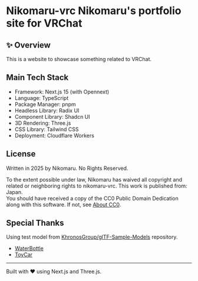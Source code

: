 # Nikomaru-vrc Nikomaru's portfolio site for VRChat

## ✨ Overview

This is a website to showcase something related to VRChat.

## Main Tech Stack
- Framework: Next.js 15 (with Opennext)
- Language: TypeScript
- Package Manager: pnpm
- Headless Library: Radix UI
- Component Library: Shadcn UI
- 3D Rendering: Three.js
- CSS Library: Tailwind CSS
- Deployment: Cloudflare Workers


## License

Written in 2025 by Nikomaru. No Rights Reserved.

To the extent possible under law, Nikomaru has waived all copyright and related or neighboring rights to nikomaru-vrc. This work is published from: Japan.<br />
You should have received a copy of the CC0 Public Domain Dedication along with this software. If not, see [About CC0](http://creativecommons.org/publicdomain/zero/1.0/).

## Special Thanks
Using test model from [KhronosGroup/glTF-Sample-Models](https://github.com/KhronosGroup/glTF-Sample-Models) repository.
- [WaterBottle](https://github.com/KhronosGroup/glTF-Sample-Models/tree/main/2.0/WaterBottle)
- [ToyCar](https://github.com/KhronosGroup/glTF-Sample-Models/tree/main/2.0/ToyCar)

---

Built with ❤️ using Next.js and Three.js.
